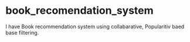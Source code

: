 # book_recomendation_system
I have Book recommendation system using collabarative, Popularitiv baed base filtering. 
